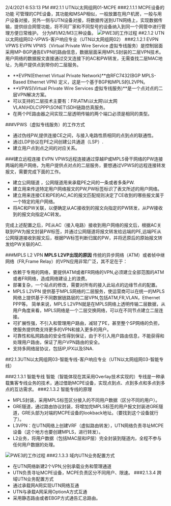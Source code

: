 2/4/2021 6:53:13 PM 
##2.1.1 UTN以太网组网01-MCPE
###2.1.1.1 MCPE设备的功能
可管理的CPE设备，其功能和MSAP相似，一般放置在用户机房，一般与用户设备对接，另外一侧与UTN设备对接，将数据传送到UTN网络上，实现数据传输，提供综合网管功能，将不同厂家和不同型号的设备纳入到同一个网管中进行管理方便日常维护。
分为M1/M2/M3三种设备。
![PWE3的工作过程](../image/1.png)
##2.1.2 UTN以太网组网02-VPWS-客户响应专业（UTN以太网组网02）
###2.1.2.1 EVPN VPWS
EVPN VPWS（Virtual Private Wire Service 虚拟专线服务）是控制层面采用MP-BGP通告EVPN的路由信息，数据层面采用MPLS封装的二层VPN技术。用户网络的数据报文直接通过交叉连接下的AC和PW转发，无需查找二层MAC地址，为用户提供点到带你的二层服务。  

* **EVPN(Ethernet Virtual Private Network)**由RFC7432(BGP MPLS-Based Ethernet VPN) 定义，这是一个基于BGP和MPLS的L2VPN。
* **VPWS(Virtual Private Wire Services 虚拟专线服务)**是一个点对点的二层VPN解决方案。
* 可以支持的二层技术主要有：FR\ATM\以太网\以太网VLAN\HDLC\PPP\SONET\SDH链路仿真服务。
* 在两个PE路由器之间实现二层透明传输的两个端口必须是相同的类型。

###VPWS（虚拟专线服务）的工作方式
* 通过伪线PW,提供连接CE之间，与接入电路性质相同的点到点的联通性。
* 通过LDP协议在PE之间创建公共通道（LSP）.
* 建立用户点到点之间的对应关系。

###建立远程连接
EVPN VPWS远程连接通过穿越IP或MPLS骨干网络的PW连接两端的用户网络，为用户提供点对点的二层服务，要想通过VPWS的远程连接转发报文，需要完成下面的工作。
 
 * 建立公网隧道 ，公网隧道用来承载PE之间的一条或者多条PW.
 * 建立用来传送特定用户网络报文的PW,PW标签标识了表文所述的用户网络。
 * 建立用来连接CE和PE的AC,AC的报文匹配规则决定了CE收到的哪些报文属于一个特定的用户网络。
 * 将AC和PW关联，以便确定从AC接收到的报文向指定的PW转发，从PW接收到的报文向指定AC转发。
   
  完成上述配置之后，PE从AC（接入电路）接收到用户网络的报文后，根据AC关联到PW为报文封装PW标签，并通过公网隧道将报文转发给远端的PE,远端PE从公网隧道接收到报文后，根据PW标签判断归属的PW，并将还原后的原始报文转发给PW关联的AC.

###MPLS L2 VPN
**MPLS L2VP出现的原因**
 传统的异步网络（ATM）或者帧中继网络（FR,Frame Relay）的VPN应用非常广泛，其不足在于：
   
* 依赖于专用的网络，要提供ATM或者FR网络的VPN,必须建立全部范围的ATM或者FR网络，造成网络建设上的浪费。
* 部署复杂，一个站点的修改，需要对所有的接入此站点的边缘节点的配置。
*  MPLS L2VPN 提供基于MPLS网络的二层服务，使运营商可以在统一的MPLS网络上提供基于不同数据链路层的二层VPN,包括ATM,FR,VLAN，Ethernet PPP等。
简单来说，MPLS L2VPN就是在MPLS网络上透明传输二层数据，从用户角度来看，MPLS网络是一个二层交换网络，可以在不同节点建立二层连接。
  * 可扩展性强，不引入和管理用户路由，减轻了PE，甚至整个SP网络的负担，使服务提供商支持更多的VPN和接入更多的用户。
  * 可靠性和私网路由的安全性得到保证，由于不引入用户路由信息，不能获得和处理用户路由，保证了用户VPN路由的安全。
  * 支持多网络层协议，包括IP,IPX以及SNA.
 
##2.1.3UTN以太网组网03-智能专线-客户响应专业（UTN以太网组网03-智能专线）

###2.1.3.1 智能专线
智能（智能体现在其采用Overlay技术实现的）专线是一种承载集客专线业务的技术，通过借助MCPE设备，实现点到点、点到多点和多点到多点的互访需求。
###2.1.3.2 智能专线的原理
 * MPLS封装，采用MPLS标签区分接入的不同用户数据（区分不同的用户）。
 * GRE隧道，通过路由协议封装，将增加完MPLS标签的用户报文封装进GRE隧道，GRE头部为对端的MCPE设备的lookback地址。（要找到这个设备就行了）。
 * L3VPN：在UTN网络上创建VRF（虚拟路由转发），UTN网络负责寻址MCPE设备（这个地方也要创建MPLS，进行转发）。
 * L2业务，将用户数据（包括MAC层和IP层）完全封装到隧道内，全程不参与任何用户数据的处理。
 
![PWE3的工作过程](../image/2.png)
###2.1.3.3 域内UTN业务配置方式
 * 在UTN网络新建2个VPN,分别承载业务和管理通道
 * UTN负责寻址MCPE设备，MCPE负责区分不同用户、限速。
###2.1.3.4 跨域UTN业务配置方式
 * 通过承载网A网实现UTN网络互通
 * UTN与承载A网采用OptionA方式互通
 * 采用静态路由或者EBGP方式通告汇总路由。
